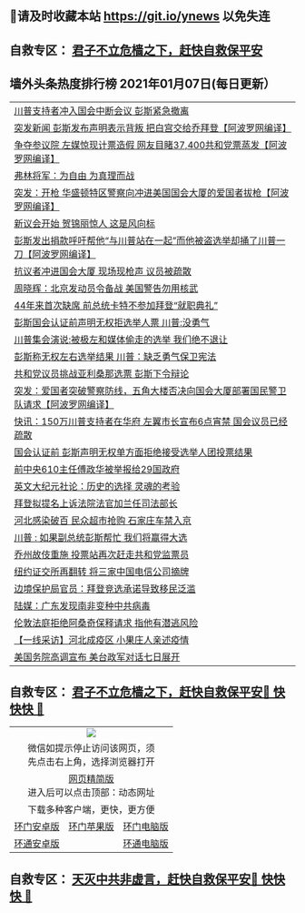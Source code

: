 ## 📩请及时收藏本站 https://git.io/ynews 以免失连</a>
## 自救专区： [君子不立危樯之下，赶快自救保平安 ](https://github.com/pwgy/td/blob/master/README.md)

## 墙外头条热度排行榜 2021年01月07日(每日更新）

 <table>

<tr><td colspan="2" align="left"><a href="https://lovmpnux.zggfd.cyou/?name=c1263944&key=pzykfwejorbvjhqc&from=gy2">川普支持者冲入国会中断会议 彭斯紧急撤离</a></td></tr>
<tr><td colspan="2" align="left"><a href="https://lovmpnux.zggfd.cyou/?name=c1263957&key=pzykfwejorbvjhqc&from=gy2">突发新闻 彭斯发布声明表示背叛 把白宫交给乔拜登【阿波罗网编译】</a></td></tr>
<tr><td colspan="2" align="left"><a href="https://lovmpnux.zggfd.cyou/?name=c1263920&key=pzykfwejorbvjhqc&from=gy2">争夺参议院 左媒惊现计票造假 网友目睹37,400共和党票蒸发【阿波罗网编译】</a></td></tr>
<tr><td colspan="2" align="left"><a href="https://lovmpnux.zggfd.cyou/?name=c1263983&key=pzykfwejorbvjhqc&from=gy2">弗林将军：为自由 为真理而战</a></td></tr>
<tr><td colspan="2" align="left"><a href="https://lovmpnux.zggfd.cyou/?name=c1263958&key=pzykfwejorbvjhqc&from=gy2">突发：开枪 华盛顿特区警察向冲进美国国会大厦的爱国者拔枪【阿波罗网编译】</a></td></tr>
<tr><td colspan="2" align="left"><a href="https://lovmpnux.zggfd.cyou/?name=c1263934&key=pzykfwejorbvjhqc&from=gy2">新议会开始 贺锦丽惊人 这是风向标</a></td></tr>
<tr><td colspan="2" align="left"><a href="https://lovmpnux.zggfd.cyou/?name=c1263978&key=pzykfwejorbvjhqc&from=gy2">彭斯发出捐款呼吁帮他“与川普站在一起”而他被盗选举却捅了川普一刀【阿波罗网编译】</a></td></tr>
<tr><td colspan="2" align="left"><a href="https://lovmpnux.zggfd.cyou/?name=c1263982&key=pzykfwejorbvjhqc&from=gy2">抗议者冲进国会大厦 现场现枪声 议员被疏散</a></td></tr>
<tr><td colspan="2" align="left"><a href="https://lovmpnux.zggfd.cyou/?name=c1263924&key=pzykfwejorbvjhqc&from=gy2">周晓辉：北京发动员令备战 美国警告勿用核武</a></td></tr>
<tr><td colspan="2" align="left"><a href="https://lovmpnux.zggfd.cyou/?name=c1263961&key=pzykfwejorbvjhqc&from=gy2">44年来首次缺席 前总统卡特不参加拜登“就职典礼”</a></td></tr>
<tr><td colspan="2" align="left"><a href="https://lovmpnux.zggfd.cyou/?name=c1263959&key=pzykfwejorbvjhqc&from=gy2">彭斯国会认证前声明无权拒选举人票 川普:没勇气</a></td></tr>
<tr><td colspan="2" align="left"><a href="https://lovmpnux.zggfd.cyou/?name=c1263937&key=pzykfwejorbvjhqc&from=gy2">川普集会演说:被极左和媒体偷走的选举 我们绝不退让</a></td></tr>
<tr><td colspan="2" align="left"><a href="https://lovmpnux.zggfd.cyou/?name=c1263977&key=pzykfwejorbvjhqc&from=gy2">彭斯称无权左右选举结果 川普：缺乏勇气保卫宪法</a></td></tr>
<tr><td colspan="2" align="left"><a href="https://lovmpnux.zggfd.cyou/?name=c1263960&key=pzykfwejorbvjhqc&from=gy2">共和党议员挑战亚利桑那选票 彭斯下令辩论</a></td></tr>
<tr><td colspan="2" align="left"><a href="https://lovmpnux.zggfd.cyou/?name=c1263979&key=pzykfwejorbvjhqc&from=gy2">突发：爱国者突破警察防线，五角大楼否决向国会大厦部署国民警卫队请求【阿波罗网编译】</a></td></tr>
<tr><td colspan="2" align="left"><a href="https://lovmpnux.zggfd.cyou/?name=c1263956&key=pzykfwejorbvjhqc&from=gy2">快讯：150万川普支持者在华府 左翼市长宣布6点宵禁 国会议员已经疏散</a></td></tr>
<tr><td colspan="2" align="left"><a href="https://lovmpnux.zggfd.cyou/?name=c1263936&key=pzykfwejorbvjhqc&from=gy2">国会认证前 彭斯声明无权单方面拒绝接受选举人团投票结果</a></td></tr>
<tr><td colspan="2" align="left"><a href="https://lovmpnux.zggfd.cyou/?name=c1263941&key=pzykfwejorbvjhqc&from=gy2">前中央610主任傅政华被举报给29国政府</a></td></tr>
<tr><td colspan="2" align="left"><a href="https://lovmpnux.zggfd.cyou/?name=c1263980&key=pzykfwejorbvjhqc&from=gy2">英文大纪元社论：历史的选择 灵魂的考验</a></td></tr>
<tr><td colspan="2" align="left"><a href="https://lovmpnux.zggfd.cyou/?name=c1263949&key=pzykfwejorbvjhqc&from=gy2">拜登拟提名上诉法院法官加兰任司法部长</a></td></tr>
<tr><td colspan="2" align="left"><a href="https://lovmpnux.zggfd.cyou/?name=c1263904&key=pzykfwejorbvjhqc&from=gy2">河北感染破百 民众超市抢购 石家庄车禁入京</a></td></tr>
<tr><td colspan="2" align="left"><a href="https://lovmpnux.zggfd.cyou/?name=c1263935&key=pzykfwejorbvjhqc&from=gy2">川普 : 如果副总统彭斯帮忙 我们将赢得大选</a></td></tr>
<tr><td colspan="2" align="left"><a href="https://lovmpnux.zggfd.cyou/?name=c1263981&key=pzykfwejorbvjhqc&from=gy2">乔州故伎重施 投票站再次赶走共和党监票员</a></td></tr>
<tr><td colspan="2" align="left"><a href="https://lovmpnux.zggfd.cyou/?name=c1263923&key=pzykfwejorbvjhqc&from=gy2">纽约证交所再翻转 将三家中国电信公司摘牌</a></td></tr>
<tr><td colspan="2" align="left"><a href="https://lovmpnux.zggfd.cyou/?name=c1263945&key=pzykfwejorbvjhqc&from=gy2">边境保护局官员：拜登竞选承诺导致移民泛滥</a></td></tr>
<tr><td colspan="2" align="left"><a href="https://lovmpnux.zggfd.cyou/?name=c1263970&key=pzykfwejorbvjhqc&from=gy2">陆媒：广东发现南非变种中共病毒</a></td></tr>
<tr><td colspan="2" align="left"><a href="https://lovmpnux.zggfd.cyou/?name=c1263950&key=pzykfwejorbvjhqc&from=gy2">伦敦法庭拒绝阿桑奇保释请求 指他有潜逃风险</a></td></tr>
<tr><td colspan="2" align="left"><a href="https://lovmpnux.zggfd.cyou/?name=c1263953&key=pzykfwejorbvjhqc&from=gy2">【一线采访】河北成疫区 小果庄人亲述疫情</a></td></tr>
<tr><td colspan="2" align="left"><a href="https://lovmpnux.zggfd.cyou/?name=c1263918&key=pzykfwejorbvjhqc&from=gy2">美国务院高调宣布 美台政军对话七日展开</a></td></tr>

</table>

 ## 自救专区： [君子不立危樯之下，赶快自救保平安🍎 快快快 📩](https://github.com/pwgy/td/blob/master/README.md)
 
<table>
  <tr>
    <td colspan="3" align="center"><img src="https://cdn.jsdelivr.net/gh/opipe/up/oGate65.jpg"/></td>
  </tr>
  <tr>
    <td colspan="3" align="center">微信如提示停止访问该网页，须<br/>先点击右上角，选择浏览器打开</td>
  <tr>
  <tr>
    <td colspan="3" align="center"><a href="https://gitcdn.xyz/cdn/otiny/up/master/show005.htm">网页精简版</a><br/>进入后可以点击顶部：动态网址</td>
  </tr>
  <tr>
    <td colspan="3" align="center">下载多种客户端，更快，更方便</td>
  <tr>
  <tr>
    <td align="center"><a href="https://cdn.jsdelivr.net/gh/opipe/up/oGatea.apk">环门安卓版</a></td>
    <td align="center"><a href="https://x.co/odisk">环门苹果版</a></td>
    <td align="center"><a href="https://cdn.jsdelivr.net/gh/opipe/up/oGate.zip">环门电脑版</a></td>
  </tr>
  <tr>
    <td align="center"><a href="https://cdn.jsdelivr.net/gh/opipe/up/oPipe.apk">环通安卓版</a></td>
    <td align="center"></td>
    <td align="center"><a href="https://raw.githubusercontent.com/opipe/up/master/oPipe.zip">环通电脑版</a></td>
  </tr>
  
</table>


 ## 自救专区： [天灭中共非虚言，赶快自救保平安🍎 快快快 📩](https://github.com/pwgy/td/blob/master/README.md)

